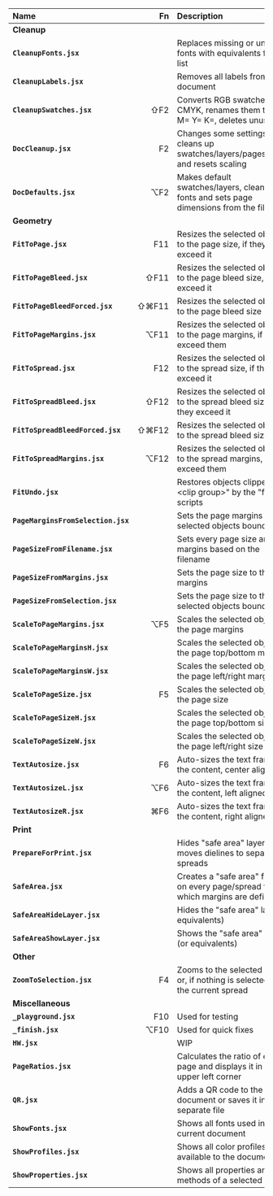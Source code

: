 Name                               |   Fn  | Description
:---                               |  ---: | :---
**Cleanup**                                |
**`CleanupFonts.jsx`**             |       | Replaces missing or unwanted fonts with equivalents from a list
**`CleanupLabels.jsx`**            |       | Removes all labels from the document
**`CleanupSwatches.jsx`**          |   ⇧F2 | Converts RGB swatches to CMYK, renames them to C= M= Y= K=, deletes unused
**`DocCleanup.jsx`**               |    F2 | Changes some settings, cleans up swatches/layers/pages/guides and resets scaling
**`DocDefaults.jsx`**              |   ⌥F2 | Makes default swatches/layers, cleans up fonts and sets page dimensions from the filename
**Geometry**                               |
**`FitToPage.jsx`**                |   F11 | Resizes the selected objects to the page size, if they exceed it
**`FitToPageBleed.jsx`**           |  ⇧F11 | Resizes the selected objects to the page bleed size, if they exceed it
**`FitToPageBleedForced.jsx`**     | ⇧⌘F11 | Resizes the selected objects to the page bleed size
**`FitToPageMargins.jsx`**         |  ⌥F11 | Resizes the selected objects to the page margins, if they exceed them
**`FitToSpread.jsx`**              |   F12 | Resizes the selected objects to the spread size, if they exceed it
**`FitToSpreadBleed.jsx`**         |  ⇧F12 | Resizes the selected objects to the spread bleed size, if they exceed it
**`FitToSpreadBleedForced.jsx`**   | ⇧⌘F12 | Resizes the selected objects to the spread bleed size
**`FitToSpreadMargins.jsx`**       |  ⌥F12 | Resizes the selected objects to the spread margins, if they exceed them
**`FitUndo.jsx`**                  |       | Restores objects clipped in "\<clip group\>" by the "fit" scripts
**`PageMarginsFromSelection.jsx`** |       | Sets the page margins to the selected objects bounds
**`PageSizeFromFilename.jsx`**     |       | Sets every page size and margins based on the filename
**`PageSizeFromMargins.jsx`**      |       | Sets the page size to the page margins
**`PageSizeFromSelection.jsx`**    |       | Sets the page size to the selected objects bounds
**`ScaleToPageMargins.jsx`**       |   ⌥F5 | Scales the selected objects to the page margins
**`ScaleToPageMarginsH.jsx`**      |       | Scales the selected objects to the page top/bottom margins
**`ScaleToPageMarginsW.jsx`**      |       | Scales the selected objects to the page left/right margins
**`ScaleToPageSize.jsx`**          |    F5 | Scales the selected objects to the page size
**`ScaleToPageSizeH.jsx`**         |       | Scales the selected objects to the page top/bottom size
**`ScaleToPageSizeW.jsx`**         |       | Scales the selected objects to the page left/right size
**`TextAutosize.jsx`**             |    F6 | Auto-sizes the text frame to the content, center aligned
**`TextAutosizeL.jsx`**            |   ⌥F6 | Auto-sizes the text frame to the content, left aligned
**`TextAutosizeR.jsx`**            |   ⌘F6 | Auto-sizes the text frame to the content, right aligned
**Print**                                  |
**`PrepareForPrint.jsx`**          |       | Hides "safe area" layer and moves dielines to separate spreads
**`SafeArea.jsx`**                 |       | Creates a "safe area" frame, on every page/spread for which margins are defined
**`SafeAreaHideLayer.jsx`**        |       | Hides the "safe area" layer (or equivalents)
**`SafeAreaShowLayer.jsx`**        |       | Shows the "safe area" layer (or equivalents)
**Other**                                  |
**`ZoomToSelection.jsx`**          |    F4 | Zooms to the selected objects or, if nothing is selected, to the current spread
**Miscellaneous**                          |
**`_playground.jsx`**              |   F10 | Used for testing
**`_finish.jsx`**                  |  ⌥F10 | Used for quick fixes
**`HW.jsx`**                       |       | WIP
**`PageRatios.jsx`**               |       | Calculates the ratio of each page and displays it in the upper left corner
**`QR.jsx`**                       |       | Adds a QR code to the current document or saves it in a separate file
**`ShowFonts.jsx`**                |       | Shows all fonts used in the current document
**`ShowProfiles.jsx`**             |       | Shows all color profiles available to the document
**`ShowProperties.jsx`**           |       | Shows all properties and methods of a selected object

<!-- ⌃⌥⇧⌘ -->